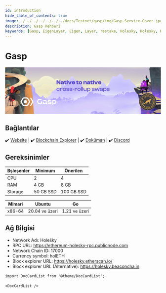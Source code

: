 ```yaml
---
id: introduction
hide_table_of_contents: true
image: ./../../../../../../docs/Testnet/gasp/img/Gasp-Service-Cover.jpg
description: Gasp Rehberi
keywords: [Gasp, EigenLayer, Eigen, Layer, restake, Holesky, Holesky, Holešky, kurulum]
---
```

# Gasp 

![Gasp](./../../../../../../docs/Testnet/gasp/img/Gasp-Service.jpg)

## Bağlantılar
 ✔️ [Website](https://www.gasp.xyz) |
 ✔️ [Blockchain Explorer](https://holesky.etherscan.io) |
 ✔️ [Doküman](https://docs.gasp.xyz) |
 ✔️ [Discord](https://discord.gg/hcM4DfGsRa)

## Gereksinimler

| Bşleşenler | Minimum | **Önerilen** |
| ------------ | ------------ | ------------ |
| CPU |	2 | 4 |
| RAM	| 4 GB | 8 GB |
| Storage | 50 GB SSD | 100 GB SSD |
 
| Mimari | Ubuntu | Go |
| ------------ | ------------ | ------------ | 
| x86-64 | 20.04 ve üzeri | 1.21 ve üzeri  |

## Ağ Bilgisi 
* Network Adı: Holešky  
* RPC URL: https://ethereum-holesky-rpc.publicnode.com
* Network Chain ID: 17000
* Currency symbol: holETH
* Block explorer URL: https://holesky.etherscan.io/
* Block explorer URL (Alternative): https://holesky.beaconcha.in

```mdx-code-block
import DocCardList from '@theme/DocCardList';

<DocCardList />
```
